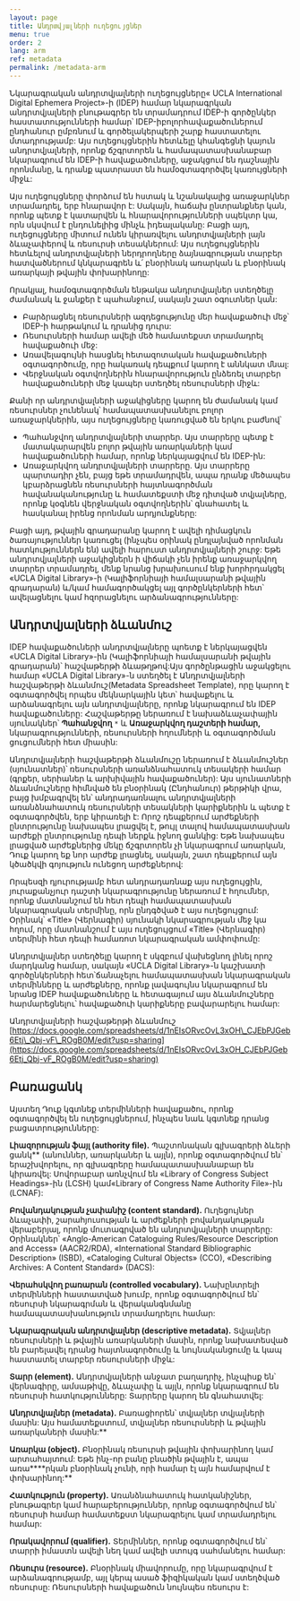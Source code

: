 ```yaml
---
layout: page
title: Անդրտվյալների ուղեցույցներ
menu: true
order: 2
lang: arm
ref: metadata
permalink: /metadata-arm
---
```

Նկարագրական անդրտվյալների ուղեցույցները« UCLA International Digital Ephemera Project»-ի (IDEP) համար նկարագրկան անդրտվյալների բնութագրեր են տրամադրում IDEP-ի գործընկեր հաստատությունների համար՝  IDEP-իբոլորհավաքածուներում ընդհանուր ըմբռնում և գործելակերպերի շարք հաստատելու մտադրությամբ: Այս ուղեցույցներին հետևելը կհանգեցնի կայուն անդրտվյալների, որոնք ճշգրտորեն և համապատասխանաբար նկարագրում են IDEP-ի հավաքածուները, աջակցում են դաշնային որոնմանը, և դրանք պատրաստ են համօգտագործվել կառույցների միջև:

Այս ուղեցույցները փորձում են հստակ և նշանակալից առաջարկներ տրամադրել, երբ հնարավոր է: Սակայն, հաճախ ընտրանքներ կան, որոնք պետք է կատարվեն և հնարավորությունների սպեկտր կա, որն սկսվում է ընդունելիից մինչև իդեալականը: Բացի այդ, ուղեցույցները միտում ունեն կիրառվելու անդրտվյալների լայն ձևաչափերով և ռեսուրսի տեսակներում: Այս ուղեցույցներին հետևելով անդրտվյալների ներդրողները ձայնագրության տարբեր հատվածներում կնկարագրեն և՛ բնօրինակ առարկան և բնօրինակ առարկայի թվային փոխարինողը:

Որակյալ, համօգտագործման ենթակա անդրտվյալներ ստեղծելը ժամանակ և ջանքեր է պահանջում, սակայն շատ օգուտներ կան:

* Բարձրացնել ռեսուրսների ազդեցությունը մեր հավաքածուի մեջ՝ IDEP-ի հարթակում և դրանից դուրս:
* Ռեսուրսների համար ավելի մեծ համատեքստ տրամադրել հավաքածուի մեջ:
* Առավելագույնի հասցնել հետազոտական հավաքածուների օգտագործումը, որը հակառակ դեպքում կարող է աննկատ մնալ:
* Վերջնական օգտվողներին հնարավորություն ընձեռել տարբեր հավաքածուների մեջ կապեր ստեղծել ռեսուրսների միջև:

Քանի որ անդրտվյալների աջակիցները կարող են ժամանակ կամ ռեսուրսներ չունենակ՝ համապատասխանելու բոլոր առաջարկներին, այս ուղեցույցները կառուցված են երկու բաժնով՝

* Պահանջվող անդրտվյալների տարրեր. Այս տարրերը պետք է մատակարարվեն բոլոր թվային առարկաների կամ հավաքածուների համար, որոնք ներկայացվում են IDEP-ին:
* Առաջարկվող անդրտվյալների տարրերը. Այս տարրերը պարտադիր չեն, բայց եթե տրամադրվեն, ապա դրանք մեծապես կբարձրացնեն ռեսուրսների հայտնագործման հավանականությունը և համատեքստի մեջ դիտված տվյալները, որոնք կօգնեն վերջնական օգտվողներին՝ գնահատել և հասկանալ իրենց որոնման արդյունքները:

Բացի այդ, թվային գրադարանը կարող է ավելի դիմացկուն ծառայություններ կառուցել (ինչպես օրինակ ընդլայնված որոնման հատկություններն են) ավելի հարուստ անդրտվյալների շուրջ: Եթե անդրտվյալների աջակիցներն ի վիճակի չեն իրենք առաջարկվող տարրեր տրամադրել, մենք նրանց խրախուսում ենք խորհրդակցել «UCLA Digital Library»-ի (Կալիֆորնիայի համալսարանի թվային գրադարան) և/կամ համագործակցել այլ գործընկերների հետ՝ ավելացնելու կամ հզորացնելու արձանագրությունները:

## Անդրտվյալների ձևանմուշ

IDEP հավաքածուների անդրտվյալները պոետք է ներկայացվեն «UCLA Digital Library»-ին (Կալիֆորնիայի համալսարանի թվային գրադարան)՝ հաշվաթերթի ձևաթղթով:Այս գործընթացին աջակցելու համար «UCLA Digital Library»-ն ստեղծել է Անդրտվյալների հաշվաթերթի ձևանմուշ(Metadata Spreadsheet Template), որը կարող է օգտագործվել որպես մեկնարկային կետ՝ հավաքելու և արձանագրելու այն անդրտվյալները, որոնք նկարագրում են IDEP հավաքածուները: Հաշվաթերթը ներառում է նախաձևաչափային սյունակներ՝ **Պահանջվող** `*` և **Առաջարկվող դաշտերի համար,** նկարագրությունների, ռեսուրսների հղումների և օգտագործման ցուցումների հետ միասին:

Անդրտվյալների հաշվաթերթի ձևանմուշը ներառում է ձևանմուշներ (սյունատներ)՝ ռեսուրսների առանձնահատուկ տեսակերի համար (գրքեր, սերիաներ և արխիվային հավաքածուներ): Այս սյունատների ձևանմուշները հիմնված են բնօրինակ (Ընդհանուր) թերթիկի վրա, բայց խմբագրվել են՝ անդրադառնալու անդրտվյալների առանձնահատուկ ռեսուրսների տեսակների կարիքներին և պետք է օգտագործվեն, երբ կիրառելի է: Որոշ դեպքերում արժեքների ընտրությունը նախապես լրացվել է, թույլ տալով համապատասխան արժեքի ընտրությունը դեպի ներքև իջնող ցանկից: Եթե նախապես լրացված արժեքներից մեկը ճշգրտորեն չի նկարագրում առարկան, Դուք կարող եք նոր արժեք լրացնել, սակայն, շատ դեպքերում այն կծածկվի գոյություն ունեցող արժեքներով:

Որպեսզի դյուրությամբ հետ անդրադառնաք այս ուղեցույցին, յուրաքանչյուր դաշտի նկարագրությունը ներառում է հղումներ, որոնք մատնանշում են հետ դեպի համապատասխան նկարագրական տերմինը, որն ընդգծված է այս ուղեցույցում: Օրինակ՝ «Title» (Վերնագիր) սյունակի նկարագրության մեջ կա հղում, որը մատնանշում է այս ուղեցույցում «Title» (Վերնագիր) տերմինի հետ դեպի համառոտ նկարագրական ամփոփումը:

Անդրտվյալներ ստեղծելը կարող է սկզբում վախեցնող լինել որոշ մարդկանց համար, սակայն «UCLA Digital Library»-ն կաշխատի գործընկերների հետ՝ճանաչելու համապատասխան նկարագրական տերմինները և արժեքները, որոնք լավագույնս նկարագրում են նրանց IDEP հավաքածուները և հետագայում այս ձևանմուշները հարմարեցնելու՝ հավաքածուի կարիքները բավարարելու համար:

Անդրտվյալների հաշվաթերթի ձևանմուշ [https://docs.google.com/spreadsheets/d/1nEIsORvcOvL3xOH\_CJEbPJGeb6Etj\_Qbj-vF\_ROgB0M/edit?usp=sharing](https://docs.google.com/spreadsheets/d/1nEIsORvcOvL3xOH_CJEbPJGeb6Etj_Qbj-vF_ROgB0M/edit?usp=sharing)

## Բառացանկ

Այստեղ Դուք կգտնեք տերմինների հավաքածու, որոնք օգտագործվել են ուղեցույցներում, ինչպես նաև կգտնեք դրանց բացատրությունները:

**Լիազորության ֆայլ (authority file).** Պաշտոնական գլխագրերի ձևերի ցանկ**  (անուններ, առարկաներ և այլն), որոնք օգտագործվում են՝ երաշխվորելու, որ գլխագրերը համապատասխանաբար են կիրառվել: Սովորաբար առնչվում են «Library of Congress Subject Headings»-ին  (LCSH) կամ«Library of Congress Name Authority File»-ին (LCNAF):

**Բովանդակության չափանիշ (content standard).** Ուղեցույներ ձևաչափի, շարահյուսության և արժեքների բովանդակության վերաբերյալ, որոնք մուտագրված են անդրտվյալների տարրերը: Օրինակներ՝ «Anglo-American Cataloguing Rules/Resource Description and Access» (AACR2/RDA), «International Standard Bibliographic Description» (ISBD), «Cataloging Cultural Objects» (CCO), «Describing Archives: A Content Standard» (DACS):

**Վերահսկվող բառարան (controlled vocabulary).** Նախընտրելի տերմինների հաստատված խումբ, որոնք օգտագործվում են՝ ռեսուրսի նկարագրման և վերականգնմանը համապատասխանություն տրամադրելու համար:

**Նկարագրական անդրտվյալներ (descriptive metadata).** Տվյալներ ռեսուրսների և թվային առարկաների մասին, որոնք նախատեսված են բարելավել դրանց հայտնագործումը և նույնականցումը և կապ հաստատել տարբեր ռեսուրսների միջև:

**Տարր (element).** Անդրտվյալների անջատ բաղադրիչ, ինչպիսք են՝ վերնագիրը, ամսաթիվը, ձևաչափը և այլն, որոնք նկարագրում են ռեսուրսի հատկությունները: Տարրերը կարող են գնահատվել:

**Անդրտվյալներ (metadata).** Բառացիորեն՝ տվյալներ տվյալների մասին: Այս համատեքստում, տվյալներ ռեսուրսների և թվային առարկաների մասին:**

**Առարկա (object).** Բնօրինակ ռեսուրսի թվային փոխարինող կամ արտահայտում: Եթե ինչ-որ բանը բնածին թվային է, ապա առա****րկան բնօրինակ չունի, որի համար էլ այն համարվում է փոխարինող:**

**Հատկություն (property).** Առանձնահատուկ հատկանիշներ, բնութագրեր կամ հարաբերություններ, որոնք օգտագործվում են՝ ռեսուրսի համար համատեքստ նկարագրելու կամ տրամադրելու համար:

**Որակավորում (qualifier).** Տերմիններ, որոնք օգտագործվում են՝ տարրի իմաստն ավելի նեղ կամ ավելի ստույգ սահմանելու համար:

**Ռեսուրս (resource).** Բնօրինակ միավորումը, որը նկարագրվում է արձանագրությամբ, այլ կերպ ասած ֆիզիկական կամ ստեղծված ռեսուրսը: Ռեսուրսների հավաքածուն նույնպես ռեսուրս է:
